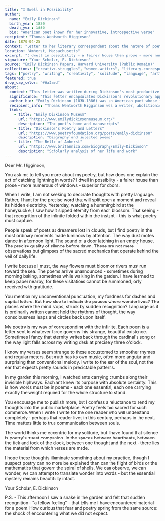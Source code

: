 ```yaml
---
title: "I Dwell in Possibility"
author:
  name: "Emily Dickinson"
  birth_year: 1830
  death_year: 1886
  bio: "American poet known for her innovative, introspective verse"
recipient: "Thomas Wentworth Higginson"
date: 1870-04-25
context: "Letter to her literary correspondent about the nature of poetry"
location: "Amherst, Massachusetts"
excerpt: "I dwell in possibility - a fairer house than prose - more numerous of windows - superior for doors."
signature: "Your Scholar, E. Dickinson"
source: "Emily Dickinson Papers, Harvard University (Public Domain)"
collections: ["creative-struggles", "women-writers", "literary-correspondence"]
tags: ["poetry", "writing", "creativity", "solitude", "language", "art"]
featured: true
drop_cap_color: "#6a5acd"
about:
  context: "This letter was written during Dickinson's most productive period, when she was developing her distinctive poetic voice in relative isolation in Amherst. She rarely published during her lifetime but maintained rich correspondence with literary figures."
  significance: "This letter encapsulates Dickinson's revolutionary approach to poetry - her belief that language could capture the ineffable moments of consciousness and that poetry was a way of seeing rather than merely describing."
  author_bio: "Emily Dickinson (1830-1886) was an American poet whose innovative style and themes made her one of the most influential poets in American literature. She wrote nearly 1,800 poems, most discovered after her death."
  recipient_info: "Thomas Wentworth Higginson was a writer, abolitionist, and literary critic who became one of Dickinson's most important correspondents after she wrote to him seeking advice on her poetry."
  links:
    - title: "Emily Dickinson Museum"
      url: "https://www.emilydickinsonmuseum.org/"
      description: "The poet's home and manuscripts"
    - title: "Dickinson's Poetry and Letters"
      url: "https://www.poetryfoundation.org/poets/emily-dickinson"
      description: "Biography and selected poems"
    - title: "The Belle of Amherst"
      url: "https://www.britannica.com/biography/Emily-Dickinson"
      description: "Scholarly analysis of her life and work"
---
```


Dear Mr. Higginson,

You ask me to tell you more about my poetry, but how does one explain the act of catching lightning in words? I dwell in possibility - a fairer house than prose - more numerous of windows - superior for doors.

When I write, I am not seeking to decorate thoughts with pretty language. Rather, I hunt for the precise word that will split open a moment and reveal its hidden electricity. Yesterday, watching a hummingbird at the honeysuckle, I saw how it sipped eternity from each blossom. That seeing - that recognition of the infinite folded within the instant - this is what poetry must capture.

People speak of poets as dreamers lost in clouds, but I find poetry in the most ordinary moments made luminous by attention. The way dust motes dance in afternoon light. The sound of a door latching in an empty house. The precise quality of silence before dawn. These are not mere observations but glimpses of the sacred mechanics that operate behind the veil of daily life.

I write because I must, the way flowers must bloom or rivers must run toward the sea. The poems arrive unannounced - sometimes during morning baking, sometimes while walking in the garden. I have learned to keep paper nearby, for these visitations cannot be summoned, only received with gratitude.

You mention my unconventional punctuation, my fondness for dashes and capital letters. But how else to indicate the pauses where wonder lives? The places where the mind stops, struck by sudden recognition? Language as it is ordinarily written cannot hold the rhythms of thought, the way consciousness leaps and circles back upon itself.

My poetry is my way of corresponding with the infinite. Each poem is a letter sent to whatever force governs this strange, beautiful existence. Sometimes I fancy that eternity writes back through the cardinal's song or the way light falls across my writing desk at precisely three o'clock.

I know my verses seem strange to those accustomed to smoother rhymes and regular meters. But truth has its own music, often more angular and surprising than conventional melody. I write to the ear of the soul, not the ear that expects pretty sounds in predictable patterns.

In my garden this morning, I watched ants carrying crumbs along their invisible highways. Each ant knew its purpose with absolute certainty. This is how words must be in poems - each one essential, each one carrying exactly the weight required for the whole structure to stand.

You encourage me to publish more, but I confess a reluctance to send my thoughts into the public marketplace. Poetry feels too sacred for such commerce. When I write, I write for the one reader who will understand completely - perhaps that reader lives in this century, perhaps in the next. Time matters little to true communication between souls.

The world thinks me eccentric for my solitude, but I have found that silence is poetry's truest companion. In the spaces between heartbeats, between the tick and tock of the clock, between one thought and the next - there lies the material from which verses are made.

I hope these thoughts illuminate something about my practice, though I suspect poetry can no more be explained than can the flight of birds or the mathematics that govern the spiral of shells. We can observe, we can wonder, we can attempt to translate wonder into words - but the essential mystery remains beautifully intact.

Your Scholar,
E. Dickinson

P.S. - This afternoon I saw a snake in the garden and felt that sudden recognition - "a fellow feeling" - that tells me I have encountered material for a poem. How curious that fear and poetry spring from the same source: the shock of encountering what we did not expect.